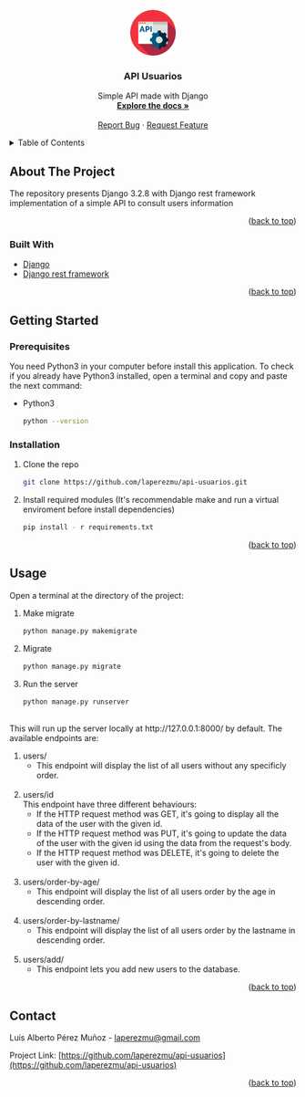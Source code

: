 <div id="top"></div>



<!-- PROJECT SHIELDS -->



<!-- PROJECT LOGO -->
<br />
<div align="center">
  <a href="https://github.com/github_username/repo_name">
    <img src="images/logo.png" alt="Logo" width="80" height="80">
  </a>

<h3 align="center">API Usuarios</h3>

  <p align="center">
    Simple API made with Django
    <br />
    <a href="https://github.com/laperezmu/api-usuarios"><strong>Explore the docs »</strong></a>
    <br />
    <br />
    <a href="https://github.com/github_username/repo_name/issues">Report Bug</a>
    ·
    <a href="https://github.com/github_username/repo_name/issues">Request Feature</a>
  </p>
</div>



<!-- TABLE OF CONTENTS -->
<details>
  <summary>Table of Contents</summary>
  <ol>
    <li>
      <a href="#about-the-project">About The Project</a>
      <ul>
        <li><a href="#built-with">Built With</a></li>
      </ul>
    </li>
    <li>
      <a href="#getting-started">Getting Started</a>
      <ul>
        <li><a href="#prerequisites">Prerequisites</a></li>
        <li><a href="#installation">Installation</a></li>
      </ul>
    </li>
    <li><a href="#usage">Usage</a></li>
    <li><a href="#contact">Contact</a></li>
  </ol>
</details>



<!-- ABOUT THE PROJECT -->
## About The Project

The repository presents Django 3.2.8 with Django rest framework implementation of a simple API to consult users information

<p align="right">(<a href="#top">back to top</a>)</p>



### Built With

* [Django](https://www.djangoproject.com)
* [Django rest framework](https://www.django-rest-framework.org)

<p align="right">(<a href="#top">back to top</a>)</p>



<!-- GETTING STARTED -->
## Getting Started

### Prerequisites

You need Python3 in your computer before install this application. To check if you already have Python3 installed, open a terminal and copy and paste the next command:

* Python3
  ```sh
  python --version
  ```

### Installation

1. Clone the repo
   ```sh
   git clone https://github.com/laperezmu/api-usuarios.git
   ```
2. Install required modules (It's recommendable make and run a virtual enviroment before install dependencies)
   ```sh
   pip install - r requirements.txt
   ```

<p align="right">(<a href="#top">back to top</a>)</p>


<!-- USAGE EXAMPLES -->
## Usage
Open a terminal at the directory of the project:

1. Make migrate 
   ```sh
   python manage.py makemigrate
   ```
2. Migrate
    ```sh
   python manage.py migrate
   ```
3. Run the server
   ```sh
   python manage.py runserver
   ```
<br/>
This will run up the server locally at http://127.0.0.1:8000/ by default. The available endpoints are:

 1. users/<br/>
    * This endpoint will display the list of all users without any specificly order.
    <br/>  
 2. users/id<br/>
    This endpoint have three different behaviours:<br/>
      * If the HTTP request method was GET, it's going to display all the data of the user with the given id.<br/>
      * If the HTTP request method was PUT, it's going to update the data of the user with the given id using the data from the request's body.<br/>
      * If the HTTP request method was DELETE, it's going to delete the user with the given id.<br/>
    <br/>
 3. users/order-by-age/<br/>
    * This endpoint will display the list of all users order by the age in descending order.
    <br/>
 4. users/order-by-lastname/<br/>
    * This endpoint will display the list of all users order by the lastname in descending order.
    <br/>
 5. users/add/<br/>
    * This endpoint lets you add new users to the database.

  

<p align="right">(<a href="#top">back to top</a>)</p>



<!-- CONTACT -->
## Contact

Luis Alberto Pérez Muñoz - laperezmu@gmail.com

Project Link: [https://github.com/laperezmu/api-usuarios](https://github.com/laperezmu/api-usuarios)

<p align="right">(<a href="#top">back to top</a>)</p>




<!-- MARKDOWN LINKS & IMAGES -->
<!-- https://www.markdownguide.org/basic-syntax/#reference-style-links -->
[linkedin-shield]: https://img.shields.io/badge/-LinkedIn-black.svg?style=for-the-badge&logo=linkedin&colorB=555
[linkedin-url]: https://linkedin.com/in/laperezmu
